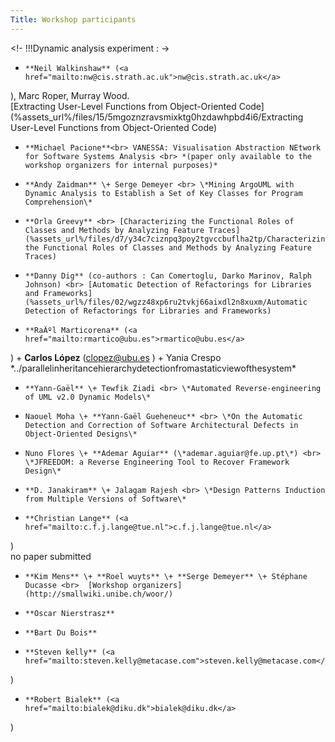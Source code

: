 ```yaml
---
Title: Workshop participants
---
```


<!- !!!Dynamic analysis experiment : ->


-     **Neil Walkinshaw** (<a href="mailto:nw@cis.strath.ac.uk">nw@cis.strath.ac.uk</a>
), Marc Roper, Murray Wood. <br> [Extracting User-Level Functions from Object-Oriented Code](%assets_url%/files/15/5mgoznzravsmixktg0hzdawhpbd4i6/Extracting User-Level Functions from Object-Oriented Code) <br>
-     **Michael Pacione**<br> VANESSA: Visualisation Abstraction NEtwork for Software Systems Analysis <br> *(paper only available to the workshop organizers for internal purposes)*
-     **Andy Zaidman** \+ Serge Demeyer <br> \*Mining ArgoUML with Dynamic Analysis to Establish a Set of Key Classes for Program Comprehension\*
-     **Orla Greevy** <br> [Characterizing the Functional Roles of Classes and Methods by Analyzing Feature Traces](%assets_url%/files/d7/y34c7ciznpq3poy2tgvccbuflha2tp/Characterizing the Functional Roles of Classes and Methods by Analyzing Feature Traces)
-     **Danny Dig** (co-authors : Can Comertoglu, Darko Marinov, Ralph Johnson) <br> [Automatic Detection of Refactorings for Libraries and Frameworks](%assets_url%/files/02/wgzz48xp6ru2tvkj66aixdl2n8xuxm/Automatic Detection of Refactorings for Libraries and Frameworks)
-     **RaÃºl Marticorena** (<a href="mailto:rmartico@ubu.es">rmartico@ubu.es</a>
) \+ **Carlos López** (<a href="mailto:clopez@ubu.es">clopez@ubu.es</a>
) \+ Yania Crespo <br> \*../parallelinheritancehierarchydetectionfromastaticviewofthesystem\*
-     **Yann-Gaël** \+ Tewfik Ziadi <br> \*Automated Reverse-engineering of UML v2.0 Dynamic Models\*
-     Naouel Moha \+ **Yann-Gaël Gueheneuc** <br> \*On the Automatic Detection and Correction of Software Architectural Defects in Object-Oriented Designs\*
-     Nuno Flores \+ **Ademar Aguiar** (\*ademar.aguiar@fe.up.pt\*) <br> \*JFREEDOM: a Reverse Engineering Tool to Recover Framework Design\*
-     **D. Janakiram** \+ Jalagam Rajesh <br> \*Design Patterns Induction from Multiple Versions of Software\*
-     **Christian Lange** (<a href="mailto:c.f.j.lange@tue.nl">c.f.j.lange@tue.nl</a>
) <br> no paper submitted 
-     **Kim Mens** \+ **Roel wuyts** \+ **Serge Demeyer** \+ Stéphane Ducasse <br>  [Workshop organizers](http://smallwiki.unibe.ch/woor/)
-     **Oscar Nierstrasz**
-     **Bart Du Bois**
-     **Steven kelly** (<a href="mailto:steven.kelly@metacase.com">steven.kelly@metacase.com</a>
)
-     **Robert Bialek** (<a href="mailto:bialek@diku.dk">bialek@diku.dk</a>
)
